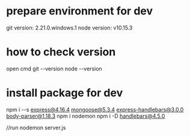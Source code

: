 # prepare environment for dev

git version: 2.21.0.windows.1
node version: v10.15.3

# how to check version

open cmd
git --version
node --version

# install package for dev

npm i --s express@4.16.4 mongoose@5.3.4 express-handlebars@3.0.0 body-parser@1.18.3
npm i nodemon
npm i -D handlebars@4.5.0

//run
nodemon server.js
